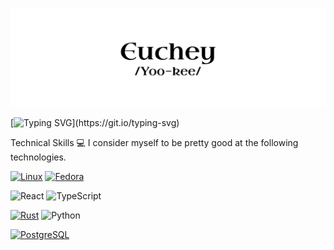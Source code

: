 ![](./banner_large.png)

[![Typing SVG](https://readme-typing-svg.demolab.com?font=Fira+Code&pause=1000&color=FFA500&width=435&lines=println!(%22Hi+I'm+Euchey%22);println!(%22Senior+Systems+Developer%22);println!(%22Open-source,+open+mind.%22))](https://git.io/typing-svg)

Technical Skills 💻
I consider myself to be pretty good at the following technologies.

[![Linux](https://img.shields.io/badge/Linux-FCC624.svg?style=for-the-badge&logo=linux&logoColor=black)](https://www.linux.org/)
[![Fedora](https://img.shields.io/badge/Fedora-294172?style=for-the-badge&logo=fedora&logoColor=white)](https://getfedora.org/)

![React](https://img.shields.io/badge/react-%2320232a.svg?style=for-the-badge&logo=react&logoColor=%2361DAFB)
![TypeScript](https://img.shields.io/badge/typescript-%23007ACC.svg?style=for-the-badge&logo=typescript&logoColor=white)

[![Rust](https://img.shields.io/badge/rust-%23EDA584.svg?style=for-the-badge&logo=rust&logoColor=white)](https://www.rust-lang.org/)
![Python](https://img.shields.io/badge/python-3670A0?style=for-the-badge&logo=python&logoColor=ffdd54)

[![PostgreSQL](https://img.shields.io/badge/PostgreSQL-336791.svg?style=for-the-badge&logo=postgresql&logoColor=white)](https://www.postgresql.org/)


<!--
**MalariaKills/MalariaKills** is a ✨ _special_ ✨ repository because its `README.md` (this file) appears on your GitHub profile.

Here are some ideas to get you started:

- 🔭 I’m currently working on ...
- 🌱 I’m currently learning ...
- 👯 I’m looking to collaborate on ...
- 🤔 I’m looking for help with ...
- 💬 Ask me about ...
- 📫 How to reach me: ...
- 😄 Pronouns: ...
- ⚡ Fun fact: ...
-->
